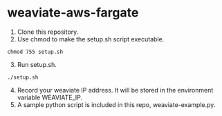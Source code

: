 # weaviate-aws-fargate
1. Clone this repository.
2. Use chmod to make the setup.sh script executable.
```
chmod 755 setup.sh
```
3. Run setup.sh.
```
./setup.sh
```
4. Record your weaviate IP address. It will be stored in the environment variable WEAVIATE_IP.
5. A sample python script is included in this repo, weaviate-example.py.
